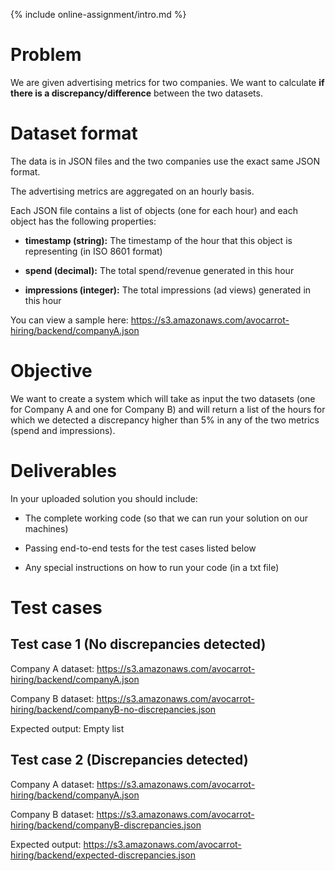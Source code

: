 {% include online-assignment/intro.md %}

# Problem

We are given advertising metrics for two companies. We want to calculate **if there is a discrepancy/difference** between the two datasets.

# Dataset format

The data is in JSON files and the two companies use the exact same JSON format.

The advertising metrics are aggregated on an hourly basis.

Each JSON file contains a list of objects (one for each hour) and each object has the following properties:
- **timestamp (string):** The timestamp of the hour that this object is representing (in ISO 8601 format)

- **spend (decimal):** The total spend/revenue generated in this hour

- **impressions (integer):** The total impressions (ad views) generated in this hour

You can view a sample here: https://s3.amazonaws.com/avocarrot-hiring/backend/companyA.json

# Objective

We want to create a system which will take as input the two datasets (one for Company A and one for Company B) and will return a list of the hours for which we detected a discrepancy higher than 5% in any of the two metrics (spend and impressions). 

# Deliverables

In your uploaded solution you should include:

- The complete working code (so that we can run your solution on our machines) 

- Passing end-to-end tests for the test cases listed below

- Any special instructions on how to run your code (in a txt file)

# Test cases

## Test case 1 (No discrepancies detected)

Company A dataset: https://s3.amazonaws.com/avocarrot-hiring/backend/companyA.json

Company B dataset: https://s3.amazonaws.com/avocarrot-hiring/backend/companyB-no-discrepancies.json

Expected output: Empty list

## Test case 2 (Discrepancies detected)

Company A dataset: https://s3.amazonaws.com/avocarrot-hiring/backend/companyA.json

Company B dataset: https://s3.amazonaws.com/avocarrot-hiring/backend/companyB-discrepancies.json

Expected output: https://s3.amazonaws.com/avocarrot-hiring/backend/expected-discrepancies.json